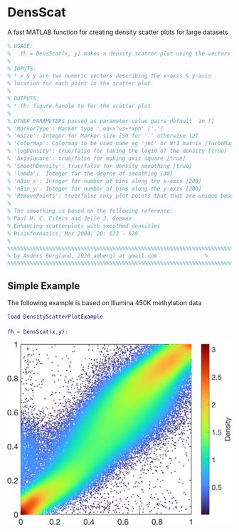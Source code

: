 # DensScat
A fast MATLAB function for creating density scatter plots for large datasets

```matlab
% USAGE:
%   fh = DensScat(x, y) makes a density scatter plot using the vectors x & y
%
% INPUTS:
% * x & y are two numeric vectors describing the x-axis & y-axis
% location for each point in the scatter plot
%
% OUTPUTS:
% * fh: figure handle to for the scatter plot
%
% OTHER PARAMETERS passed as parameter-value pairs default  in []
% 'MarkerType': Marker type '.od<>^vs+*xph' ['.']
% 'mSize': Integer for Marker size [50 for '.' otherwise 12]
% 'ColorMap': Colormap to be used name eg 'jet' or N*3 matrix [TurboMap builtin)
% 'logDensity': true/false for taking the log10 of the density [true]
% 'AxisSquare': true/false for making axis square [true]
% 'SmoothDensity': true/false for density smoothing [true]
% 'lamda':  Integer for the degree of smoothing [30]
% 'nBin_x': Integer for number of bins along the x-axis [200]
% 'nBin_y': Integer for number of bins along the y-axis [200]
% 'RemovePoints': true/false only plot points that that are unique based on a 1000*1000 grid [true]
%
% The smoothing is based on the following reference:
% Paul H. C. Eilers and Jelle J. Goeman
% Enhancing scatterplots with smoothed densities
% Bioinformatics, Mar 2004; 20: 623 - 628.
%
%%%%%%%%%%%%%%%%%%%%%%%%%%%%%%%%%%%%%%%%%%%%%%%%%%%%%%%%%%%%%%%%%%%%%%%%%%%
% by Anders Berglund, 2020 aebergl at gmail.com               %
%%%%%%%%%%%%%%%%%%%%%%%%%%%%%%%%%%%%%%%%%%%%%%%%%%%%%%%%%%%%%%%%%%%%%%%%%%%
```


## Simple Example ##

The following example is based on Illumina 450K methylation data
 
```matlab
load DensityScatterPlotExample

fh = DensScat(x,y);

```

<img src="Example1.png" alt="Example" width="600">
